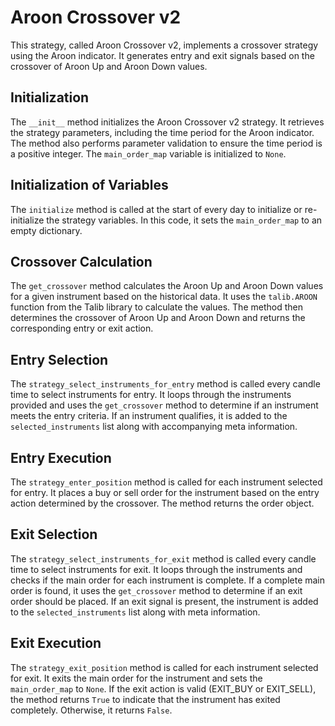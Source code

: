 # Aroon Crossover v2

This strategy, called Aroon Crossover v2, implements a crossover strategy using the Aroon indicator. It generates entry and exit signals based on the crossover of Aroon Up and Aroon Down values.

## Initialization

The `__init__` method initializes the Aroon Crossover v2 strategy. It retrieves the strategy parameters, including the time period for the Aroon indicator. The method also performs parameter validation to ensure the time period is a positive integer. The `main_order_map` variable is initialized to `None`.

## Initialization of Variables

The `initialize` method is called at the start of every day to initialize or re-initialize the strategy variables. In this code, it sets the `main_order_map` to an empty dictionary.

## Crossover Calculation

The `get_crossover` method calculates the Aroon Up and Aroon Down values for a given instrument based on the historical data. It uses the `talib.AROON` function from the Talib library to calculate the values. The method then determines the crossover of Aroon Up and Aroon Down and returns the corresponding entry or exit action.

## Entry Selection

The `strategy_select_instruments_for_entry` method is called every candle time to select instruments for entry. It loops through the instruments provided and uses the `get_crossover` method to determine if an instrument meets the entry criteria. If an instrument qualifies, it is added to the `selected_instruments` list along with accompanying meta information.

## Entry Execution

The `strategy_enter_position` method is called for each instrument selected for entry. It places a buy or sell order for the instrument based on the entry action determined by the crossover. The method returns the order object.

## Exit Selection

The `strategy_select_instruments_for_exit` method is called every candle time to select instruments for exit. It loops through the instruments and checks if the main order for each instrument is complete. If a complete main order is found, it uses the `get_crossover` method to determine if an exit order should be placed. If an exit signal is present, the instrument is added to the `selected_instruments` list along with meta information.

## Exit Execution

The `strategy_exit_position` method is called for each instrument selected for exit. It exits the main order for the instrument and sets the `main_order_map` to `None`. If the exit action is valid (EXIT_BUY or EXIT_SELL), the method returns `True` to indicate that the instrument has exited completely. Otherwise, it returns `False`.

